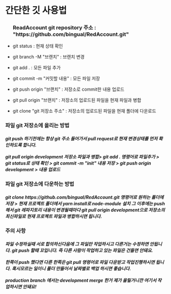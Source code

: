 <h1>간단한 깃 사용법</h1>
<ul>
    <h3>ReadAccount git repository 주소 : "https://github.com/bingual/RedAccount.git"</h3>
    <li>
        <p>git status : 현재 상태 확인</p>
    </li>
    <li>
        <p>git branch -M "브랜치" : 브랜치 변경</p>
    </li>
    <li>
        <p>git add . : 모든 파일 추가</p>
    </li>
    <li>
        <p>git commit -m "커밋할 내용" : 모든 파일 저장</p>
    </li>
    <li>
        <p>git push origin "브랜치" : 저장소로 commit한 내용 업로드</p>
    </li>
    <li>
        <p>git pull origin "브랜치" : 저장소의 업로드된 파일을 현재 파일과 병합</p>
    </li>
    <li>
        <p>git clone "git 저장소 주소" : 저장소의 업로드된 파일을 현재 폴더에 다운로드</p>
    </li>
</ul>
<h3>파일 git 저장소에 올리는 방법</h3>
<h5>
    git push 하기전에는 항상 git 주소 들어가서 pull request로 현재 변경상태를 먼저 확인하도록 합니다. <br /><br />
    git pull origin development 저장소 파일과
    병합> git add . 명령어로 파일추가 > git status로 상태 확인 > git commit -m "init" 내용 저장 > git
    push
    origin development > 내용 업로드<br />
</h5>
<h3>파일 git 저장소에 다운하는 방법</h3>
<h5>git clone https://github.com/bingual/RedAccount.git 명령어로 원하는 폴더에 저장 > 현재 프로젝트 폴더에서 yarn install로 node-module
    설치 그 이후에는 push해서 git 레파지토리 내용이 변경될때마다 git pull origin development으로 저장소의 최신파일로 현재 프로젝트 파일과 병합하시면 됩니다.
</h5>

<h3>주의 사항</h3>
<h5>파일 수정하실때 서로 합의하신다음에 그 파일만 작업하시고 다른거는 수정하면 안됩니다. git push 할때 꼬입니다. 즉 다른 사람이 작업하고 있는 파일은 건들면 안돼요.<br /><br /> 한쪽이 push
    했다면
    다른 한쪽은 git pull 명령어로 파일 다운받고 작업진행하시면
    됩니다. 혹시모르는 일이니 폴더 만들어서 날짜별로 백업 하시면 좋습니다.<br /><br />
    production branch 에서는 development merge 한거 제가 올릴거니깐 여기서 작업하시면 안돼요!
</h5>
<h5></h5>